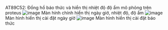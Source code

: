 AT89C52: Đồng hồ báo thức và hiển thị nhiệt độ độ ẩm mô phỏng trên proteus
![image](https://github.com/Tuoiio/89C51--RealTime-Air/assets/158831746/362332f1-5a19-4251-a12f-b09b39d923ce)
Màn hính chính hiển thị ngày giờ, nhiệt độ, độ ẩm
![image](https://github.com/Tuoiio/89C51--RealTime-Air/assets/158831746/7650d91c-8af6-4c31-b547-ce4e39a2618b)
Màn hình hiển thị cài đặt ngày giờ
![image](https://github.com/Tuoiio/89C51--RealTime-Air/assets/158831746/4d25d87b-92d9-4b3d-8ec5-b58c778a8748)
Màn hình hiển thị cài đặt báo thức
